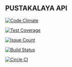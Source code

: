 ## PUSTAKALAYA API

[![Code Climate](https://codeclimate.com/repos/56c439dc04f7d01b7d006063/badges/1f242230464e6cdefe46/gpa.svg)](https://codeclimate.com/repos/56c439dc04f7d01b7d006063/feed)

[![Test Coverage](https://codeclimate.com/repos/56c439dc04f7d01b7d006063/badges/1f242230464e6cdefe46/coverage.svg)](https://codeclimate.com/repos/56c439dc04f7d01b7d006063/coverage)

[![Issue Count](https://codeclimate.com/repos/56c439dc04f7d01b7d006063/badges/1f242230464e6cdefe46/issue_count.svg)](https://codeclimate.com/repos/56c439dc04f7d01b7d006063/feed)

[![Build Status](https://travis-ci.org/leapfrogtechnology/pustakalaya-api.svg?branch=develop)](https://travis-ci.org/leapfrogtechnology/pustakalaya-api)

[![Circle CI](https://circleci.com/gh/leapfrogtechnology/pustakalaya-api.svg?style=svg)](https://circleci.com/gh/leapfrogtechnology/pustakalaya-api)

